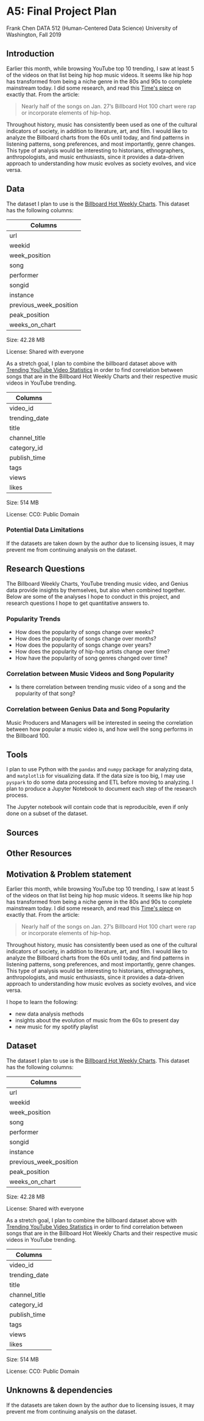 # A5: Final Project Plan

Frank Chen
DATA 512 (Human-Centered Data Science)
University of Washington, Fall 2019

## Introduction

Earlier this month, while browsing YouTube top 10 trending, I saw at least 5 of the videos on that list being hip hop music videos. It seems like hip hop has transformed from being a niche genre in the 80s and 90s to complete mainstream today. I did some research, and read this [Time's piece](https://time.com/5118041/rap-music-mainstream/) on exactly that. From the article:

> Nearly half of the songs on Jan. 27’s Billboard Hot 100 chart were rap or incorporate elements of hip-hop.

Throughout history, music has consistently been used as one of the cultural indicators of society, in addition to literature, art, and film. I would like to analyze the Billboard charts from the 60s until today, and find patterns in listening patterns, song preferences, and most importantly, genre changes. This type of analysis would be interesting to historians, ethnographers, anthropologists, and music enthusiasts, since it provides a data-driven approach to understanding how music evolves as society evolves, and vice versa.

## Data

The dataset I plan to use is the [Billboard Hot Weekly Charts](https://data.world/kcmillersean/billboard-hot-100-1958-2017). This dataset has the following columns:

| Columns |
|---------|
| url |
| weekid |
| week_position |
| song |
| performer |
| songid|
| instance |
| previous_week_position |
| peak_position |
| weeks_on_chart |

Size: 42.28 MB

License: Shared with everyone

As a stretch goal, I plan to combine the billboard dataset above with [Trending YouTube Video Statistics](https://www.kaggle.com/datasnaek/youtube-new) in order to find correlation between songs that are in the Billboard Hot Weekly Charts and their respective music videos in YouTube trending.

| Columns |
|---------|
| video_id|
| trending_date|
| title|
| channel_title|
| category_id|
| publish_time|
| tags|
| views|
| likes|

Size: 514 MB

License: CC0: Public Domain

### Potential Data Limitations

If the datasets are taken down by the author due to licensing issues, it may prevent me from continuing analysis on the dataset.

## Research Questions

The Billboard Weekly Charts, YouTube trending music video, and Genius data provide insights by themselves, but also when combined together. Below are some of the analyses I hope to conduct in this project, and research questions I hope to get quantitative answers to.

### Popularity Trends

* How does the popularity of songs change over weeks?
* How does the popularity of songs change over months?
* How does the popularity of songs change over years?
* How does the popularity of hip-hop artists change over time?
* How have the popularity of song genres changed over time?

### Correlation between Music Videos and Song Popularity

* Is there correlation between trending music video of a song and the popularity of that song?

### Correlation between Genius Data and Song Popularity

Music Producers and Managers will be interested in seeing the correlation between how popular a music video is, and how well the song performs in the Billboard 100.

## Tools

I plan to use Python with the `pandas` and `numpy` package for analyzing data, and `matplotlib` for visualizing data. If the data size is too big, I may use `pyspark` to do some data processing and ETL before moving to analyzing. I plan to produce a Jupyter Notebook to document each step of the research process.

The Jupyter notebook will contain code that is reproducible, even if only done on a subset of the dataset.

## Sources

## Other Resources

## Motivation & Problem statement

Earlier this month, while browsing YouTube top 10 trending, I saw at least 5 of the videos on that list being hip hop music videos. It seems like hip hop has transformed from being a niche genre in the 80s and 90s to complete mainstream today. I did some research, and read this [Time's piece](https://time.com/5118041/rap-music-mainstream/) on exactly that. From the article:

> Nearly half of the songs on Jan. 27’s Billboard Hot 100 chart were rap or incorporate elements of hip-hop.

Throughout history, music has consistently been used as one of the cultural indicators of society, in addition to literature, art, and film. I would like to analyze the Billboard charts from the 60s until today, and find patterns in listening patterns, song preferences, and most importantly, genre changes. This type of analysis would be interesting to historians, ethnographers, anthropologists, and music enthusiasts, since it provides a data-driven approach to understanding how music evolves as society evolves, and vice versa.

I hope to learn the following:

* new data analysis methods
* insights about the evolution of music from the 60s to present day
* new music for my spotify playlist

## Dataset

The dataset I plan to use is the [Billboard Hot Weekly Charts](https://data.world/kcmillersean/billboard-hot-100-1958-2017). This dataset has the following columns:

| Columns |
|---------|
| url |
| weekid |
| week_position |
| song |
| performer |
| songid|
| instance |
| previous_week_position |
| peak_position |
| weeks_on_chart |

Size: 42.28 MB

License: Shared with everyone

As a stretch goal, I plan to combine the billboard dataset above with [Trending YouTube Video Statistics](https://www.kaggle.com/datasnaek/youtube-new) in order to find correlation between songs that are in the Billboard Hot Weekly Charts and their respective music videos in YouTube trending.

| Columns |
|---------|
| video_id|
| trending_date|
| title|
| channel_title|
| category_id|
| publish_time|
| tags|
| views|
| likes|

Size: 514 MB

License: CC0: Public Domain

## Unknowns & dependencies

If the datasets are taken down by the author due to licensing issues, it may prevent me from continuing analysis on the dataset.
